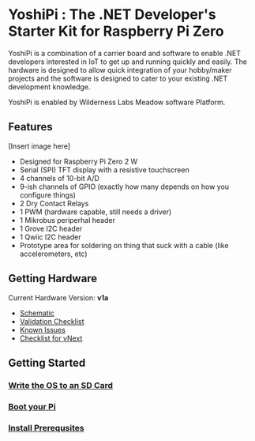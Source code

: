 # YoshiPi : The .NET Developer's Starter Kit for Raspberry Pi Zero

YoshiPi is a combination of a carrier board and software to enable .NET developers interested in IoT to get up and running quickly and easily.  The hardware is designed to allow quick integration of your hobby/maker projects and the software is designed to cater to your existing .NET development knowledge.

YoshiPi is enabled by Wilderness Labs Meadow software Platform.

## Features

[Insert image here]

- Designed for Raspberry Pi Zero 2 W
- Serial (SPI) TFT display with a resistive touchscreen
- 4 channels of 10-bit A/D
- 9-ish channels of GPIO (exactly how many depends on how you configure things)
- 2 Dry Contact Relays
- 1 PWM (hardware capable, still needs a driver)
- 1 Mikrobus periperhal header
- 1 Grove I2C header
- 1 Qwiic I2C header
- Prototype area for soldering on thing that suck with a cable (like accelerometers, etc)

## Getting Hardware

Current Hardware Version: **v1a**

- [Schematic](Hardware/v1a/Schematic_YoshiPi_v1a.pdf)
- [Validation Checklist](Docs/v1a-validation.md)
- [Known Issues](Docs/v1a-known-issues.md)
- [Checklist for vNext](Docs/v1b-checklist.md)

## Getting Started

### [Write the OS to an SD Card](Docs/create-an-sd-card.md)
### [Boot your Pi](Docs/booting-your-pi.md)
### [Install Prerequsites](Docs/installing-prereqs.md)
